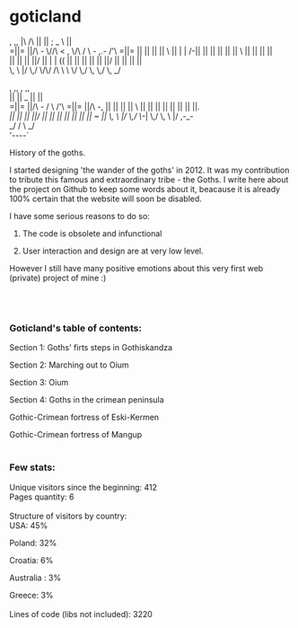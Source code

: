 goticland
=========

,  ,,                                    |\                             /\ 
  ||  ||                ;        _           \\                           ||  
 =||= ||/\\  _-_        \\/\/\  < \, \\/\\  / \\  _-_  ,._-_        /'\\ =||= 
  ||  || || || \\       || | |  /-|| || || || || || \\  ||         || ||  ||  
  ||  || || ||/         || | | (( || || || || || ||/    ||         || ||  ||  
  \\, \\ |/ \\,/        \\/\\/  \/\\ \\ \\  \\/  \\,/   \\,        \\,/   \\, 
        _/                                                                    
                                                                             
                                                    
   ,  ,,                              ,  ,,          
  ||  ||                  _          ||  ||          
 =||= ||/\\  _-_         / \\  /'\\ =||= ||/\\  _-_, 
  ||  || || || \\       || || || ||  ||  || || ||_.  
  ||  || || ||/         || || || ||  ||  || ||  ~ || 
  \\, \\ |/ \\,/        \\_-| \\,/   \\, \\ |/ ,-_-  
        _/               /  \              _/        
                        '----`                       


History of the goths.

I started designing 'the wander of the goths' in 2012. 
It was my contribution to tribute this famous and extraordinary tribe - the Goths.
I write here about the project on Github to keep some words about it, beacause it is 
already 100% certain that the website will soon be disabled.

I have some serious reasons to do so:

1) The code is obsolete and infunctional

2) User interaction and design are at very low level.

However I still have many positive emotions about this very first web (private) project of mine :)


<br><br>
<h3>Goticland's table of contents:</h3>

Section 1: Goths' firts steps in Gothiskandza

Section 2: Marching out to Oium

Section 3: Oium

Section 4: Goths in the crimean peninsula

Gothic-Crimean fortress of Eski-Kermen

Gothic-Crimean fortress of Mangup
<br>
<br>
<h3>Few stats:</h3>

Unique visitors since the beginning: 412
<br>
Pages quantity: 6
<br>
<br>
Structure of visitors by country:
<br>
USA: 45%

Poland: 32%

Croatia: 6%

Australia : 3%

Greece: 3%
<br>
<br>
Lines of code (libs not included): 3220

